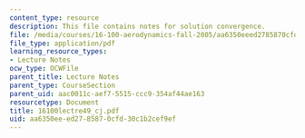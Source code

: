 ```yaml
---
content_type: resource
description: This file contains notes for solution convergence.
file: /media/courses/16-100-aerodynamics-fall-2005/aa6350eeed2785870cfd30c1b2cef9ef_16100lectre49_cj.pdf
file_type: application/pdf
learning_resource_types:
- Lecture Notes
ocw_type: OCWFile
parent_title: Lecture Notes
parent_type: CourseSection
parent_uid: aac0011c-aef7-5515-ccc9-354af44ae163
resourcetype: Document
title: 16100lectre49_cj.pdf
uid: aa6350ee-ed27-8587-0cfd-30c1b2cef9ef
---
```

